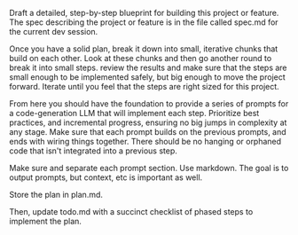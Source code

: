 Draft a detailed, step-by-step blueprint for building this project or feature. The spec describing the project or feature is in the file called spec.md for the current dev session.

Once you have a solid plan, break it down into small, iterative chunks that build on each other. Look at these chunks and then go another round to break it into small steps. review the results and make sure that the steps are small enough to be implemented safely, but big enough to move the project forward. Iterate until you feel that the steps are right sized for this project.

From here you should have the foundation to provide a series of prompts for a code-generation LLM that will implement each step. Prioritize best practices, and incremental progress, ensuring no big jumps in complexity at any stage. Make sure that each prompt builds on the previous prompts, and ends with wiring things together. There should be no hanging or orphaned code that isn't integrated into a previous step.

Make sure and separate each prompt section. Use markdown. The goal is to output prompts, but context, etc is important as well.

Store the plan in plan.md.

Then, update todo.md with a succinct checklist of phased steps to implement the plan.
